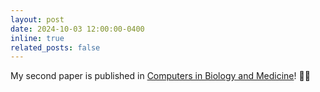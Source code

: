 ```yaml
---
layout: post
date: 2024-10-03 12:00:00-0400
inline: true
related_posts: false
---
```


My second paper is published in <a href="https://www.sciencedirect.com/science/article/abs/pii/S0010482524013027">Computers in Biology and Medicine</a>! 🥳🎊

